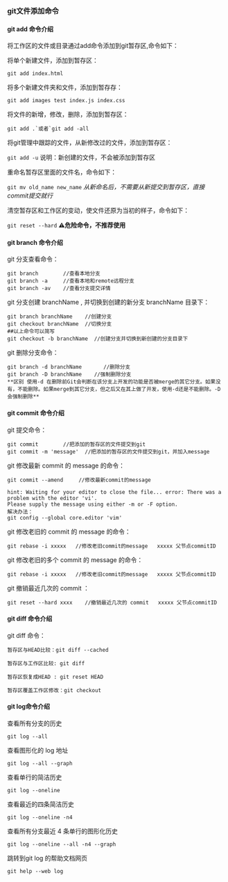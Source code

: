 ### git文件添加命令

#### git add 命令介绍

将工作区的文件或目录通过add命令添加到git暂存区,命令如下：

将单个新建文件，添加到暂存区：

```
git add index.html
```

将多个新建文件夹和文件，添加到暂存存：

```
git add images test index.js index.css
```

将文件的新增，修改，删除，添加到暂存区：

```
git add .`或者`git add -all
```

将git管理中跟踪的文件，从新修改过的文件，添加到暂存区：

`git add -u` 说明：新创建的文件，不会被添加到暂存区

重命名暂存区里面的文件名，命令如下：

`git mv old_name new_name` *从新命名后，不需要从新提交到暂存区，直接commit提交就行*

清空暂存区和工作区的变动，使文件还原为当初的样子，命令如下：

`git reset --hard` **⚠️危险命令，不推荐使用**

#### git branch 命令介绍

git 分支查看命令：

```console
git branch        //查看本地分支
git branch -a     //查看本地和remote远程分支
git branch -av    //查看分支提交详情
```

git 分支创建 branchName , 并切换到创建的新分支 branchName 目录下：

```console
git branch branchName    //创建分支
git checkout branchName  //切换分支
##以上命令可以简写
git checkout -b branchName  //创建分支并切换到新创建的分支目录下
```

git 删除分支命令：

```console
git branch -d branchName       //删除分支
git branch -D branchName    //强制删除分支
**区别 使用-d 在删除前Git会判断在该分支上开发的功能是否被merge的其它分支。如果没有，不能删除。如果merge到其它分支，但之后又在其上做了开发，使用-d还是不能删除。-D会强制删除**
```



#### git commit 命令介绍

git 提交命令：

```console
git commit        //把添加的暂存区的文件提交到git
git commit -m 'message'  //把添加的暂存区的文件提交到git，并加入message
```

git 修改最新 commit 的 message 的命令：

```console
git commit --amend     //修改最新commit的message   

hint: Waiting for your editor to close the file... error: There was a problem with the editor 'vi'.
Please supply the message using either -m or -F option.
解决办法：
git config --global core.editor 'vim'
```

git 修改老旧的 commit 的 message 的命令：

```console
git rebase -i xxxxx   //修改老旧commit的message   xxxxx 父节点commitID
```

git 修改老旧的多个 commit 的 message 的命令：

```console
git rebase -i xxxxx   //修改老旧commit的message   xxxxx 父节点commitID
```

git 撤销最近几次的 commit ：

```console
git reset --hard xxxx    //撤销最近几次的 commit   xxxxx 父节点commitID
```

#### git diff 命令介绍

git diff 命令：

```console
暂存区与HEAD比较：git diff --cached

暂存区与工作区比较: git diff

暂存区恢复成HEAD : git reset HEAD

暂存区覆盖工作区修改：git checkout 
```



#### git log命令介绍

查看所有分支的历史

```
git log --all
```

查看图形化的 log 地址

```
git log --all --graph
```

查看单行的简洁历史

```
git log --oneline
```

查看最近的四条简洁历史

```
git log --oneline -n4
```

查看所有分支最近 4 条单行的图形化历史

```
git log --oneline --all -n4 --graph
```

跳转到git log 的帮助文档网页

```
git help --web log
```
